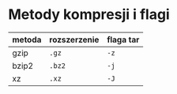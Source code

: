 # Metody kompresji i flagi

|metoda  | rozszerzenie|flaga tar   |
|--------|-------------|------------|
|gzip    | `.gz`       | `-z`       |
|bzip2   | `.bz2`      | `-j`       |
|xz      | `.xz`       | `-J`       |
